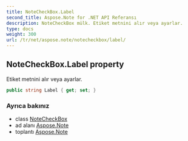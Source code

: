 ```yaml
---
title: NoteCheckBox.Label
second_title: Aspose.Note for .NET API Referansı
description: NoteCheckBox mülk. Etiket metnini alır veya ayarlar.
type: docs
weight: 300
url: /tr/net/aspose.note/notecheckbox/label/
---
```

## NoteCheckBox.Label property

Etiket metnini alır veya ayarlar.

```csharp
public string Label { get; set; }
```

### Ayrıca bakınız

* class [NoteCheckBox](../)
* ad alanı [Aspose.Note](../../notecheckbox/)
* toplantı [Aspose.Note](../../../)


